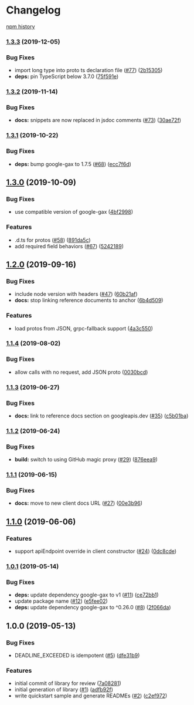 # Changelog

[npm history][1]

[1]: https://www.npmjs.com/package/@google-cloud/web-risk?activeTab=versions

### [1.3.3](https://www.github.com/googleapis/nodejs-web-risk/compare/v1.3.2...v1.3.3) (2019-12-05)


### Bug Fixes

* import long type into proto ts declaration file ([#77](https://www.github.com/googleapis/nodejs-web-risk/issues/77)) ([2b15305](https://www.github.com/googleapis/nodejs-web-risk/commit/2b1530507108780089a1ce8abd3b303c09a70979))
* **deps:** pin TypeScript below 3.7.0 ([75f591e](https://www.github.com/googleapis/nodejs-web-risk/commit/75f591ea06f8145040b5f159e9dc7b7b2251fc4d))

### [1.3.2](https://www.github.com/googleapis/nodejs-web-risk/compare/v1.3.1...v1.3.2) (2019-11-14)


### Bug Fixes

* **docs:** snippets are now replaced in jsdoc comments ([#73](https://www.github.com/googleapis/nodejs-web-risk/issues/73)) ([30ae72f](https://www.github.com/googleapis/nodejs-web-risk/commit/30ae72f3f327c8df6024479d106f01edff6363a4))

### [1.3.1](https://www.github.com/googleapis/nodejs-web-risk/compare/v1.3.0...v1.3.1) (2019-10-22)


### Bug Fixes

* **deps:** bump google-gax to 1.7.5 ([#68](https://www.github.com/googleapis/nodejs-web-risk/issues/68)) ([ecc7f6d](https://www.github.com/googleapis/nodejs-web-risk/commit/ecc7f6d7488f443b1edff545deac8a88ac730bbf))

## [1.3.0](https://www.github.com/googleapis/nodejs-web-risk/compare/v1.2.0...v1.3.0) (2019-10-09)


### Bug Fixes

* use compatible version of google-gax ([4bf2998](https://www.github.com/googleapis/nodejs-web-risk/commit/4bf2998))


### Features

* .d.ts for protos ([#58](https://www.github.com/googleapis/nodejs-web-risk/issues/58)) ([891da5c](https://www.github.com/googleapis/nodejs-web-risk/commit/891da5c))
* add required field behaviors ([#67](https://www.github.com/googleapis/nodejs-web-risk/issues/67)) ([5242189](https://www.github.com/googleapis/nodejs-web-risk/commit/5242189))

## [1.2.0](https://www.github.com/googleapis/nodejs-web-risk/compare/v1.1.4...v1.2.0) (2019-09-16)


### Bug Fixes

* include node version with headers ([#47](https://www.github.com/googleapis/nodejs-web-risk/issues/47)) ([60b21af](https://www.github.com/googleapis/nodejs-web-risk/commit/60b21af))
* **docs:** stop linking reference documents to anchor ([6b4d509](https://www.github.com/googleapis/nodejs-web-risk/commit/6b4d509))


### Features

* load protos from JSON, grpc-fallback support ([4a3c550](https://www.github.com/googleapis/nodejs-web-risk/commit/4a3c550))

### [1.1.4](https://www.github.com/googleapis/nodejs-web-risk/compare/v1.1.3...v1.1.4) (2019-08-02)


### Bug Fixes

* allow calls with no request, add JSON proto ([0030bcd](https://www.github.com/googleapis/nodejs-web-risk/commit/0030bcd))

### [1.1.3](https://www.github.com/googleapis/nodejs-web-risk/compare/v1.1.2...v1.1.3) (2019-06-27)


### Bug Fixes

* **docs:** link to reference docs section on googleapis.dev ([#35](https://www.github.com/googleapis/nodejs-web-risk/issues/35)) ([c5b01ba](https://www.github.com/googleapis/nodejs-web-risk/commit/c5b01ba))

### [1.1.2](https://www.github.com/googleapis/nodejs-web-risk/compare/v1.1.1...v1.1.2) (2019-06-24)


### Bug Fixes

* **build:** switch to using GitHub magic proxy ([#29](https://www.github.com/googleapis/nodejs-web-risk/issues/29)) ([876eea9](https://www.github.com/googleapis/nodejs-web-risk/commit/876eea9))

### [1.1.1](https://www.github.com/googleapis/nodejs-web-risk/compare/v1.1.0...v1.1.1) (2019-06-15)


### Bug Fixes

* **docs:** move to new client docs URL ([#27](https://www.github.com/googleapis/nodejs-web-risk/issues/27)) ([00e3b96](https://www.github.com/googleapis/nodejs-web-risk/commit/00e3b96))

## [1.1.0](https://www.github.com/googleapis/nodejs-web-risk/compare/v1.0.1...v1.1.0) (2019-06-06)


### Features

* support apiEndpoint override in client constructor ([#24](https://www.github.com/googleapis/nodejs-web-risk/issues/24)) ([0dc8cde](https://www.github.com/googleapis/nodejs-web-risk/commit/0dc8cde))

### [1.0.1](https://www.github.com/googleapis/nodejs-web-risk/compare/v1.0.0...v1.0.1) (2019-05-14)


### Bug Fixes

* **deps:** update dependency google-gax to v1 ([#11](https://www.github.com/googleapis/nodejs-web-risk/issues/11)) ([ce72bb1](https://www.github.com/googleapis/nodejs-web-risk/commit/ce72bb1))
* update package name ([#12](https://www.github.com/googleapis/nodejs-web-risk/issues/12)) ([e5fee02](https://www.github.com/googleapis/nodejs-web-risk/commit/e5fee02))
* **deps:** update dependency google-gax to ^0.26.0 ([#8](https://www.github.com/googleapis/nodejs-web-risk/issues/8)) ([2f066da](https://www.github.com/googleapis/nodejs-web-risk/commit/2f066da))

## 1.0.0 (2019-05-13)


### Bug Fixes

* DEADLINE_EXCEEDED is idempotent ([#5](https://www.github.com/googleapis/nodejs-web-risk/issues/5)) ([dfe31b9](https://www.github.com/googleapis/nodejs-web-risk/commit/dfe31b9))


### Features

* initial commit of library for review ([7a08281](https://www.github.com/googleapis/nodejs-web-risk/commit/7a08281))
* initial generation of library ([#1](https://www.github.com/googleapis/nodejs-web-risk/issues/1)) ([adfb92f](https://www.github.com/googleapis/nodejs-web-risk/commit/adfb92f))
* write quickstart sample and generate READMEs ([#2](https://www.github.com/googleapis/nodejs-web-risk/issues/2)) ([c2ef972](https://www.github.com/googleapis/nodejs-web-risk/commit/c2ef972))

